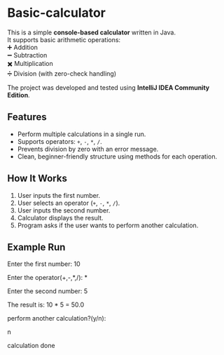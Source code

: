 # Basic-calculator

This is a simple **console-based calculator** written in Java.  
It supports basic arithmetic operations:  
➕ Addition  
➖ Subtraction  
✖️ Multiplication  
➗ Division (with zero-check handling)  

The project was developed and tested using **IntelliJ IDEA Community Edition**.


## Features
- Perform multiple calculations in a single run.
- Supports operators: `+`, `-`, `*`, `/`.
- Prevents division by zero with an error message.
- Clean, beginner-friendly structure using methods for each operation.

## How It Works
1. User inputs the first number.  
2. User selects an operator (`+`, `-`, `*`, `/`).  
3. User inputs the second number.  
4. Calculator displays the result.  
5. Program asks if the user wants to perform another calculation.  


## Example Run
Enter the first number:
10

Enter the operator(+,-,*,/):
*

Enter the second number:
5

The result is: 10 * 5 = 50.0

perform another calculation?(y/n):

n

calculation done
